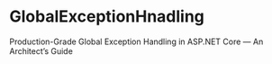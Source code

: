 # GlobalExceptionHnadling
Production-Grade Global Exception Handling in ASP.NET Core — An Architect’s Guide
